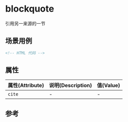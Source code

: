 # blockquote

引用另一来源的一节

## 场景用例

```html
<!-- HTML 代码 -->
```

## 属性

属性(Attribute) | 说明(Description) | 值(Value)
---|---|---
`cite` | - | -

## 参考
